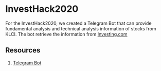 # InvestHack2020

For the InvestHack2020, we created a Telegram Bot that can provide fundamental analysis and technical analysis information of stocks from KLCI.
The bot retrieve the information from [Investing.com](https://www.investing.com/)

## Resources
1. [Telegram Bot](https://core.telegram.org/bots)
